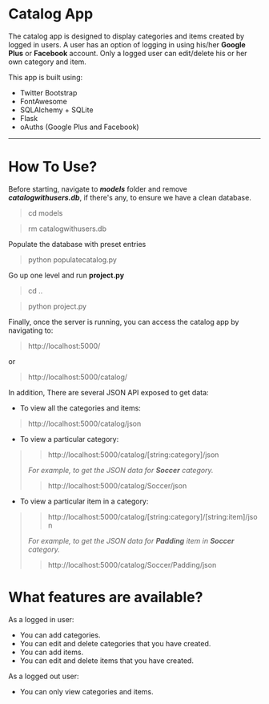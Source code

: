 Catalog App
=============
The catalog app is designed to display categories and items created by
logged in users. A user has an option of logging in using his/her **Google Plus** or
**Facebook** account. Only a logged user can edit/delete his or her own category
and item. 

This app is built using:

 - Twitter Bootstrap
 - FontAwesome
 - SQLAlchemy + SQLite
 - Flask
 - oAuths (Google Plus and Facebook)

----


How To Use?
=============
Before starting, navigate to ***models*** folder and remove ***catalogwithusers.db***, if there's any, to ensure we have a clean database.
> cd models

> rm catalogwithusers.db

Populate the database with preset entries
> python populatecatalog.py

Go up one level and run **project.py**
> cd ..

> python project.py

Finally, once the server is running, you can access the catalog app by navigating to:
> http://localhost:5000/

 or
  
> http://localhost:5000/catalog/

In addition, There are several JSON API exposed to get data:

- To view all the categories and items:
> http://localhost:5000/catalog/json

- To view a particular category:
>> http://localhost:5000/catalog/[string:category]/json
>
>*For example, to get the JSON data for **Soccer** category.*
>
>> http://localhost:5000/catalog/Soccer/json

- To view a particular item in a category:
>> http://localhost:5000/catalog/[string:category]/[string:item]/json
> 
> *For example, to get the JSON data for **Padding** item in **Soccer** category.*
> 
>> http://localhost:5000/catalog/Soccer/Padding/json


What features are available?
==============
As a logged in user:

 - You can add categories.
 - You can edit and delete categories that you have created.
 - You can add items.
 - You can edit and delete items that you have created.
 
As a logged out user:

 - You can only view categories and items.


